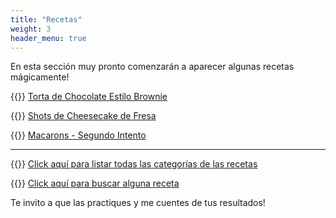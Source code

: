 ```yaml
---
title: "Recetas"
weight: 3
header_menu: true
---
```


En esta sección muy pronto comenzarán a aparecer algunas recetas mágicamente!

{{<icon class="fa fa-hand-o-right">}}&nbsp;[Torta de Chocolate Estilo Brownie](recipes/torta_choco_brownie)

{{<icon class="fa fa-hand-o-right">}}&nbsp;[Shots de Cheesecake de Fresa](recipes/shots_cheesecake_fresa)

{{<icon class="fa fa-hand-o-right">}}&nbsp;[Macarons - Segundo Intento](recipes/macarons)

__________________________________________
{{<icon class="fa fa-hand-o-right">}}&nbsp;[Click aquí para listar todas las categorías de las recetas](categories)

{{<icon class="fa fa-hand-o-right">}}&nbsp;[Click aquí para buscar alguna receta](search/)


Te invito a que las practiques y me cuentes de tus resultados!







